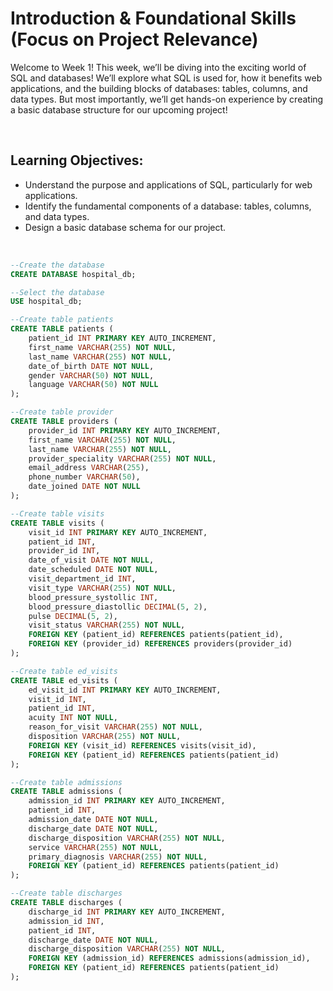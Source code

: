 # Introduction & Foundational Skills (Focus on Project Relevance)

Welcome to Week 1! This week, we’ll be diving into the exciting world of SQL and databases! We’ll explore what SQL is used for, how it benefits web applications, and the building blocks of databases: tables, columns, and data types. But most importantly, we’ll get hands-on experience by creating a basic database structure for our upcoming project!

<br/>

## Learning Objectives:
- Understand the purpose and applications of SQL, particularly for web applications.
- Identify the fundamental components of a database: tables, columns, and data types.
- Design a basic database schema for our project.

<br/>

```sql
--Create the database
CREATE DATABASE hospital_db;

--Select the database
USE hospital_db;

--Create table patients
CREATE TABLE patients (
    patient_id INT PRIMARY KEY AUTO_INCREMENT,
    first_name VARCHAR(255) NOT NULL,
    last_name VARCHAR(255) NOT NULL,
    date_of_birth DATE NOT NULL,
    gender VARCHAR(50) NOT NULL,
    language VARCHAR(50) NOT NULL
);

--Create table provider
CREATE TABLE providers (
    provider_id INT PRIMARY KEY AUTO_INCREMENT,
    first_name VARCHAR(255) NOT NULL,
    last_name VARCHAR(255) NOT NULL,
    provider_speciality VARCHAR(255) NOT NULL,
    email_address VARCHAR(255),
    phone_number VARCHAR(50),
    date_joined DATE NOT NULL
);

--Create table visits
CREATE TABLE visits (
    visit_id INT PRIMARY KEY AUTO_INCREMENT,
    patient_id INT,
    provider_id INT,
    date_of_visit DATE NOT NULL,
    date_scheduled DATE NOT NULL,
    visit_department_id INT,
    visit_type VARCHAR(255) NOT NULL,
    blood_pressure_systollic INT,
    blood_pressure_diastollic DECIMAL(5, 2),
    pulse DECIMAL(5, 2),
    visit_status VARCHAR(255) NOT NULL,
    FOREIGN KEY (patient_id) REFERENCES patients(patient_id),
    FOREIGN KEY (provider_id) REFERENCES providers(provider_id)
);

--Create table ed_visits
CREATE TABLE ed_visits (
    ed_visit_id INT PRIMARY KEY AUTO_INCREMENT,
    visit_id INT,
    patient_id INT,
    acuity INT NOT NULL,
    reason_for_visit VARCHAR(255) NOT NULL,
    disposition VARCHAR(255) NOT NULL,
    FOREIGN KEY (visit_id) REFERENCES visits(visit_id),
    FOREIGN KEY (patient_id) REFERENCES patients(patient_id)
);

--Create table admissions
CREATE TABLE admissions (
    admission_id INT PRIMARY KEY AUTO_INCREMENT,
    patient_id INT,
    admission_date DATE NOT NULL,
    discharge_date DATE NOT NULL,
    discharge_disposition VARCHAR(255) NOT NULL,
    service VARCHAR(255) NOT NULL,
    primary_diagnosis VARCHAR(255) NOT NULL,
    FOREIGN KEY (patient_id) REFERENCES patients(patient_id)
);

--Create table discharges
CREATE TABLE discharges (
    discharge_id INT PRIMARY KEY AUTO_INCREMENT,
    admission_id INT,
    patient_id INT,
    discharge_date DATE NOT NULL,
    discharge_disposition VARCHAR(255) NOT NULL,
    FOREIGN KEY (admission_id) REFERENCES admissions(admission_id),
    FOREIGN KEY (patient_id) REFERENCES patients(patient_id)
);

```
